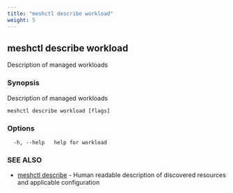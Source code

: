```yaml
---
title: "meshctl describe workload"
weight: 5
---
```

## meshctl describe workload

Description of managed workloads

### Synopsis

Description of managed workloads

```
meshctl describe workload [flags]
```

### Options

```
  -h, --help   help for workload
```

### SEE ALSO

* [meshctl describe](../meshctl_describe)	 - Human readable description of discovered resources and applicable configuration

